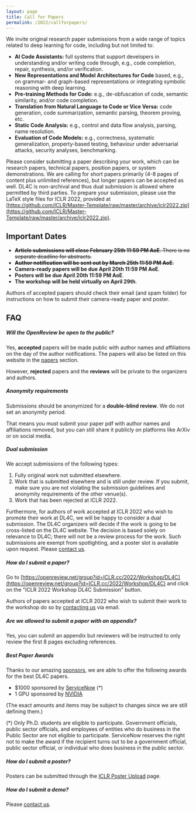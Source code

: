 ```yaml
---
layout: page
title: Call for Papers
permalink: /2022/callforpapers/
---
```



We invite original research paper submissions from a wide range of topics related to deep learning for code, including but not limited to:

* **AI Code Assistants:** full systems that support developers in understanding and/or writing code through, e.g., code completion, repair, synthesis, and/or verification.
* **New Representations and Model Architectures for Code** based, e.g., on grammar- and graph-based representations or integrating symbolic reasoning with deep learning.
* **Pre-training Methods for Code:** e.g., de-obfuscation of code, semantic similarity, and/or code completion.
* **Translation from Natural Language to Code or Vice Versa:** code generation, code summarization, semantic parsing, theorem proving, etc.
* **Static Code Analysis:** e.g., control and data flow analysis, parsing, name resolution.
* **Evaluation of Code Models:** e.g., correctness, systematic generalization, property-based testing, behaviour under adversarial attacks, security analyses, benchmarking.

Please consider submitting a paper describing your work, which can be research papers, technical papers, position papers, or system demonstrations. We are calling for short papers primarily (4-8 pages of content plus unlimited references), but longer papers can be accepted as well. DL4C is non-archival and thus dual submission is allowed where permitted by third parties. To prepare your submission, please use the LaTeX style files for ICLR 2022, provided at [https://github.com/ICLR/Master-Template/raw/master/archive/iclr2022.zip](https://github.com/ICLR/Master-Template/raw/master/archive/iclr2022.zip).

## Important Dates

* ~~**Article submissions will close February 25th 11:59 PM AoE**. There is no separate deadline for abstracts.~~
* ~~**Author notification will be sent out by March 25th 11:59 PM AoE**.~~
* **Camera-ready papers will be due April 20th 11:59 PM AoE**.
* **Posters will be due April 20th 11:59 PM AoE**.
* **The workshop will be held virtually on April 29th**.

Authors of accepted papers should check their email (and spam folder) for instructions on how to submit their camera-ready paper and poster.


## FAQ

##### **Will the OpenReview be open to the public?**

Yes, **accepted** papers will be made public with author names and affiliations on the day of the author notifications.
The papers will also be listed on this website in the [papers](/papers) section.

However, **rejected** papers and the **reviews** will be private to the organizers and authors.

##### **Anonymity requirements**

Submissions should be anonymized for a **double-blind review**. We do not set an anonymity period.

That means you must submit your paper pdf with author names and affiliations removed,
but you can still share it publicly on platforms like ArXiv or on social media.

##### **Dual submission**

We accept submissions of the following types:

1. Fully original work not submitted elsewhere.
2. Work that is submitted elsewhere and is still under review. If you submit, make sure you are not violating the submission guidelines and anonymity requirements of the other venue(s).
3. Work that has been rejected at ICLR 2022.

Furthermore, for authors of work accepted at ICLR 2022 who wish to promote their work at DL4C, we will be happy to consider a dual submission. The DL4C organizers will decide if the work is going to be cross-listed on the DL4C website. The decision is based solely on relevance to DL4C; there will not be a review process for the work. Such submissions are exempt from spotlighting, and a poster slot is available upon request. Please [contact us](/contactus).

##### **How do I submit a paper?**

Go to [https://openreview.net/group?id=ICLR.cc/2022/Workshop/DL4C](https://openreview.net/group?id=ICLR.cc/2022/Workshop/DL4C) and click on the "ICLR 2022 Workshop DL4C Submission" button.

Authors of papers accepted at ICLR 2022 who wish to submit their work to the workshop do so by [contacting us](/contactus) via email.

##### **Are we allowed to submit a paper with an appendix?** 

Yes, you can submit an appendix but reviewers will be instructed to only review the first 8 pages excluding references.

##### **Best Paper Awards**

Thanks to our amazing [sponsors](/sponsors), we are able to offer the following awards for the best DL4C papers.

* $1000 sponsored by [ServiceNow](https://www.servicenow.com/) (*)
* 1 GPU sponsored by [NVIDIA](https://www.nvidia.com/)

(The exact amounts and items may be subject to changes since we are still defining them.)

(*) Only Ph.D. students are eligible to participate. Government officials, public sector officials, and employees of entities who do business in the Public Sector are not eligible to participate. ServiceNow reserves the right not to make the award if the recipient turns out to be a government official, public sector official, or individual who does business in the public sector.

##### **How do I submit a poster?**

Posters can be submitted through the [ICLR Poster Upload](https://iclr.cc/PosterUpload) page.

##### **How do I submit a demo?**

Please [contact us](/contactus).
